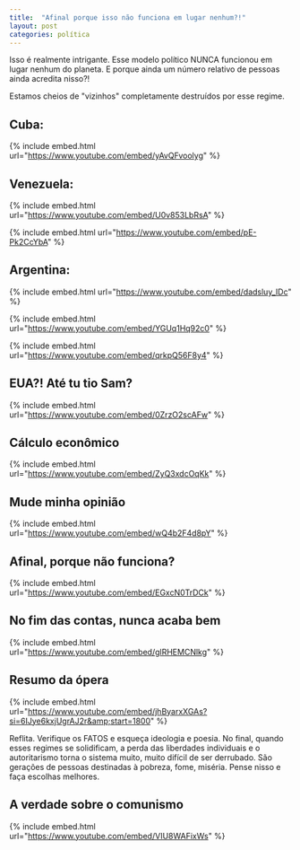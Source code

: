 ```yaml
---
title:  "Afinal porque isso não funciona em lugar nenhum?!"
layout: post
categories: política
---
```


Isso é realmente intrigante. Esse modelo político NUNCA funcionou em lugar nenhum do planeta. E porque ainda um número relativo de pessoas ainda acredita nisso?!


Estamos cheios de "vizinhos" completamente destruídos por esse regime.

## Cuba:

{% include embed.html url="https://www.youtube.com/embed/yAvQFvoolyg" %}  

## Venezuela:

{% include embed.html url="https://www.youtube.com/embed/U0v853LbRsA" %}

<!-- {% include embed.html url="https://www.youtube.com/embed/w0LuZFE_BRE" %} -->

{% include embed.html url="https://www.youtube.com/embed/pE-Pk2CcYbA" %}

## Argentina:

{% include embed.html url="https://www.youtube.com/embed/dadsluy_IDc" %}

{% include embed.html url="https://www.youtube.com/embed/YGUq1Hq92c0" %}

{% include embed.html url="https://www.youtube.com/embed/qrkpQ56F8y4" %}

## EUA?! Até tu tio Sam?

{% include embed.html url="https://www.youtube.com/embed/0ZrzO2scAFw" %}

## Cálculo econômico

{% include embed.html url="https://www.youtube.com/embed/ZyQ3xdcOqKk" %}

## Mude minha opinião

{% include embed.html url="https://www.youtube.com/embed/wQ4b2F4d8pY" %}

## Afinal, porque não funciona?

{% include embed.html url="https://www.youtube.com/embed/EGxcN0TrDCk" %}

## No fim das contas, nunca acaba bem  

{% include embed.html url="https://www.youtube.com/embed/glRHEMCNlkg" %}

## Resumo da ópera 

{% include embed.html url="https://www.youtube.com/embed/jhByarxXGAs?si=6IJye6kxjUgrAJ2r&amp;start=1800" %}

Reflita. Verifique os FATOS e esqueça ideologia e poesia. No final, quando esses regimes se solidificam, a perda das liberdades individuais e o autoritarismo torna o sistema muito, muito difícil de ser derrubado. São gerações de pessoas destinadas à pobreza, fome, miséria. Pense nisso e faça escolhas melhores.

## A verdade sobre o comunismo  

{% include embed.html url="https://www.youtube.com/embed/VIU8WAFixWs" %}
